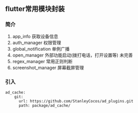 ## flutter常用模块封装

### 简介
1. app_info 获取设备信息
2. auth_manager 权限管理
3. global_notification 单例广播
4. open_manager 外部功能启动(拨打电话，打开设置等) 未完善
5. regex_manager 常用正则判断
6. screenshot_manager 屏幕截屏管理



### 引入  
```
ad_cache:
    git:
      url: https://github.com/StanleyCocos/ad_plugins.git
      path: package/ad_cache/
```
